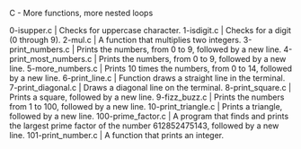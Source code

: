 C - More functions, more nested loops

0-isupper.c | Checks for uppercase character.
1-isdigit.c | Checks for a digit (0 through 9).
2-mul.c | A function that multiplies two integers.
3-print_numbers.c | Prints the numbers, from 0 to 9, followed by a new line.
4-print_most_numbers.c | Prints the numbers, from 0 to 9, followed by a new line.
5-more_numbers.c | Prints 10 times the numbers, from 0 to 14, followed by a new line.
6-print_line.c | Function draws a straight line in the terminal.
7-print_diagonal.c | Draws a diagonal line on the terminal.
8-print_square.c | Prints a square, followed by a new line.
9-fizz_buzz.c | Prints the numbers from 1 to 100, followed by a new line.
10-print_triangle.c | Prints a triangle, followed by a new line.
100-prime_factor.c | A program that finds and prints the largest prime factor of the number 612852475143, followed by a new line.
101-print_number.c | A function that prints an integer.
